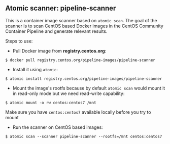 Atomic scanner: pipeline-scanner
--------------------------------

This is a container image scanner based on `atomic scan`. The goal of the
scanner is to scan CentOS based Docker images in the CentOS Community Container
Pipeline and generate relevant results.

Steps to use:

- Pull Docker image from **registry.centos.org**:

```
$ docker pull registry.centos.org/pipeline-images/pipeline-scanner
```

- Install it using `atomic`:

```
$ atomic install registry.centos.org/pipeline-images/pipeline-scanner
```

- Mount the image's rootfs because by default `atomic scan` would mount it in
  read-only mode but we need read-write capability:

```
$ atomic mount -o rw centos:centos7 /mnt
```

Make sure you have `centos:centos7` available locally before you try to mount

- Run the scanner on CentOS based images:

```
$ atomic scan --scanner pipeline-scanner --rootfs=/mnt centos:centos7
```
